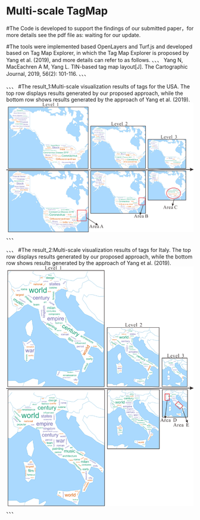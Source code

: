 # Multi-scale TagMap
#The Code is developed to support the findings of our submitted paper，for more details see the pdf file as: waiting for our update.

#The tools were implemented based OpenLayers and Turf.js and developed based on Tag Map Explorer, in which the Tag Map Explorer is proposed by Yang et al. (2019), and more details can refer to as follows.
、、、
Yang N, MacEachren A M, Yang L. TIN-based tag map layout[J]. The Cartographic Journal, 2019, 56(2): 101-116.
、、、

、、、
#The result_1:Multi-scale visualization results of tags for the USA. The top row displays results generated by our proposed approach, while the bottom row shows results generated by the approach of Yang et al. (2019).
![image](https://github.com/TrentonWei/Multi-scale-TagMap/blob/master/USA.png)
、、、

、、、
#The result_2:Multi-scale visualization results of tags for Italy. The top row displays results generated by our proposed approach, while the bottom row shows results generated by the approach of Yang et al. (2019).
![image](https://github.com/TrentonWei/Multi-scale-TagMap/blob/master/ltaly.png)
、、、


